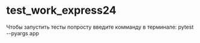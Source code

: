 # test_work_express24

Чтобы запустить тесты попросту введите комманду в терминале:
pytest --pyargs app
